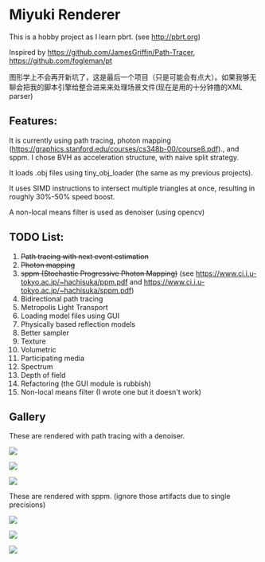 # Miyuki Renderer

This is a hobby project as I learn pbrt. (see http://pbrt.org)

Inspired by https://github.com/JamesGriffin/Path-Tracer, 	https://github.com/fogleman/pt

图形学上不会再开新坑了，这是最后一个项目（只是可能会有点大）。如果我够无聊会把我的脚本引擎给整合进来来处理场景文件(现在是用的十分钟撸的XML parser)

##  Features:

It is currently using path tracing, photon mapping (https://graphics.stanford.edu/courses/cs348b-00/course8.pdf)., and sppm. I chose BVH as acceleration structure, with naive split strategy.

It loads .obj files using tiny_obj_loader (the same as my previous projects).

It uses SIMD instructions to intersect multiple triangles at once, resulting in roughly 30%-50% speed boost.

A non-local means filter is used as denoiser (using opencv)

## TODO List:

1. ~~Path tracing with next event estimation~~
2. ~~Photon mapping~~
3. ~~sppm  (Stochastic Progressive Photon Mapping)~~ (see https://www.ci.i.u-tokyo.ac.jp/~hachisuka/ppm.pdf and https://www.ci.i.u-tokyo.ac.jp/~hachisuka/sppm.pdf)
4.  Bidirectional path tracing
5.  Metropolis Light Transport
6. Loading model files using GUI
7. Physically based reflection models
8. Better sampler
9. Texture
10. Volumetric
11. Participating media
12. Spectrum
13. Depth of field
14. Refactoring (the GUI module is rubbish)
15. Non-local means filter (I wrote one but it doesn't work)

## Gallery

These are rendered with path tracing with a denoiser.

![](gallery/xmas.png)

![](gallery/gopher.png)

![](gallery/cornell.png)



These are rendered with sppm. (ignore those artifacts due to single precisions)

![](gallery/sppm_caustic_box.png)

![](gallery/sppm_caustic.png)

![](gallery/sppm_cornell.png)